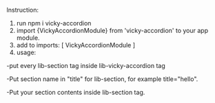 Instruction:
1. run npm i vicky-accordion
2. import {VickyAccordionModule} from 'vicky-accordion' to your app module.
3. add to imports: [
    VickyAccordionModule
  ]
4. usage:

-put every lib-section tag inside lib-vicky-accordion tag

-Put section name in "title" for lib-section, for example title="hello".

-Put your  section contents inside lib-section tag.










